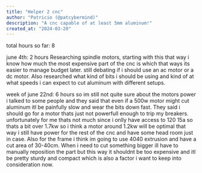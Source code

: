 ```yaml
---
title: "Helper 2 cnc"
author: "Patricio (@patcybermind)"
description: "A cnc capable of at least 5mm aluminum!"
created_at: "2024-03-20"
---
```

total hours so far: 8

june 4th:
2 hours
Researching spindle motors, starting with this that way i know how much the most expensive part of the cnc is which that ways its easier to manage budget later.
still debating if i should use an ac motor or a dc motor. Also researched what kind of bits i should be using and kind of at what speeds i can expect to cut aluminum with different setups.

week of june 22nd:
6 hours
so im still not quite sure about the motors power i talked to some people and they said that even if a 500w motor might cut aluminum itl be painfully slow and wear the bits down fast.
They said i should go for a motor thats just not powerfull enough to trip my breakers. unfortunately for me thats not much since i onlly have access to 120 15a so thats a bit over 1.7kw so i think a motor
around 1.2kw will be optimal that way i still have power for the rest of the cnc and have some head room just in case. Also for the frame i think im going to use 4040 extrusion and have a cut area of 30-40cm.
When i need to cut something bigger ill have to manually reposition the part but this way it shouldnt be too expensive and itl be pretty sturdy and compact which is also a factor i want to keep into consideration now.
